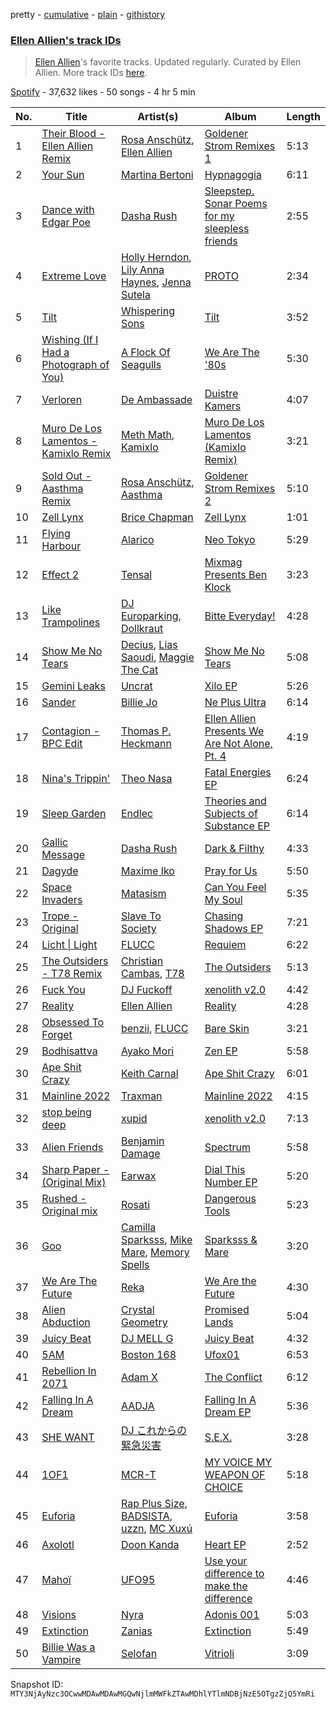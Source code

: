 pretty - [cumulative](/playlists/cumulative/37i9dQZF1DXdkgnpy3H1Kz.md) - [plain](/playlists/plain/37i9dQZF1DXdkgnpy3H1Kz) - [githistory](https://github.githistory.xyz/mackorone/spotify-playlist-archive/blob/main/playlists/plain/37i9dQZF1DXdkgnpy3H1Kz)

### [Ellen Allien's track IDs](https://open.spotify.com/playlist/37i9dQZF1DXdkgnpy3H1Kz)

> <a href="spotify:artist:5lsC3H1vh9YSRQckyGv0Up">Ellen Allien</a>'s favorite tracks\. Updated regularly\. Curated by Ellen Allien\. More track IDs <a href="spotify:genre:track\_id">here</a>.

[Spotify](https://open.spotify.com/user/spotify) - 37,632 likes - 50 songs - 4 hr 5 min

| No. | Title | Artist(s) | Album | Length |
|---|---|---|---|---|
| 1 | [Their Blood \- Ellen Allien Remix](https://open.spotify.com/track/4VSV8oyD0wSDWZ36IcaP0i) | [Rosa Anschütz](https://open.spotify.com/artist/1kjoxeQwJmoCfXT6j58MTm), [Ellen Allien](https://open.spotify.com/artist/5lsC3H1vh9YSRQckyGv0Up) | [Goldener Strom Remixes 1](https://open.spotify.com/album/2Oa9B5Rlku6LgDvKahNhSj) | 5:13 |
| 2 | [Your Sun](https://open.spotify.com/track/6KqBuE4aTC4fjY1aIc0tSJ) | [Martina Bertoni](https://open.spotify.com/artist/6DnmC13nc24fMxzVP9U66S) | [Hypnagogia](https://open.spotify.com/album/1yqVKbhc8ockqxGafktYSW) | 6:11 |
| 3 | [Dance with Edgar Poe](https://open.spotify.com/track/6ARKfKK62ajzoEqB8s4oke) | [Dasha Rush](https://open.spotify.com/artist/3rZmhfLsLJ5uCKCcN3JVr4) | [Sleepstep\. Sonar Poems for my sleepless friends](https://open.spotify.com/album/5ovHVxNuBJgiX94yZBQJQI) | 2:55 |
| 4 | [Extreme Love](https://open.spotify.com/track/6gXIyrivqGHyNBLImFKVcE) | [Holly Herndon](https://open.spotify.com/artist/2c9yn5DJQd5es7YMY92ikZ), [Lily Anna Haynes](https://open.spotify.com/artist/0A5YN61QdmZ3cUpSCCTpFk), [Jenna Sutela](https://open.spotify.com/artist/18XySSM6ghKmHp0kGJq78Z) | [PROTO](https://open.spotify.com/album/29sozE8XDMOHT8KK9iq4Fo) | 2:34 |
| 5 | [Tilt](https://open.spotify.com/track/2w4W8JuXjPk9PSHWwthqRM) | [Whispering Sons](https://open.spotify.com/artist/2iIBcGbTd24FtVwuP9o2OT) | [Tilt](https://open.spotify.com/album/0btuGLp7ttkq5ewW0cPdEH) | 3:52 |
| 6 | [Wishing \(If I Had a Photograph of You\)](https://open.spotify.com/track/41TpvOhSCOJOHuOUggy9sv) | [A Flock Of Seagulls](https://open.spotify.com/artist/0uAjBatvB4ubpd4kCfjmNt) | [We Are The '80s](https://open.spotify.com/album/48ajNqhmdKrGVwJo0UGMiV) | 5:30 |
| 7 | [Verloren](https://open.spotify.com/track/5LrtMA5HIPOHBcMN098M0j) | [De Ambassade](https://open.spotify.com/artist/0GZYFERImx0KoJ1tpN1iuT) | [Duistre Kamers](https://open.spotify.com/album/1ar9j7K4Fj1sx11vY8wjqe) | 4:07 |
| 8 | [Muro De Los Lamentos \- Kamixlo Remix](https://open.spotify.com/track/3Z3AzUeHA2x9VUxK4xZQ2q) | [Meth Math](https://open.spotify.com/artist/1avO1wALC75qKqIUpkJh0T), [Kamixlo](https://open.spotify.com/artist/047OAyUhKioOpwIRFrRVfx) | [Muro De Los Lamentos \(Kamixlo Remix\)](https://open.spotify.com/album/1iDBmq5dTdWV8NP5lP3Dag) | 3:21 |
| 9 | [Sold Out \- Aasthma Remix](https://open.spotify.com/track/6CLLnTZ7wUVbuKfua4L4IY) | [Rosa Anschütz](https://open.spotify.com/artist/1kjoxeQwJmoCfXT6j58MTm), [Aasthma](https://open.spotify.com/artist/0oWDC2Rq9mbNIzMxoRpdoc) | [Goldener Strom Remixes 2](https://open.spotify.com/album/1RqburY7tHN6gtZOufdKqM) | 5:10 |
| 10 | [Zell Lynx](https://open.spotify.com/track/3COkn7YDDlyhC33N3C0mkP) | [Brice Chapman](https://open.spotify.com/artist/39luWhkSf94gXWLADvwuBd) | [Zell Lynx](https://open.spotify.com/album/2xXT4QpxhOSewM64mkdVUX) | 1:01 |
| 11 | [Flying Harbour](https://open.spotify.com/track/05nouoLiVIdM8L635Hn9u7) | [Alarico](https://open.spotify.com/artist/3160Uht6QdGT17EECSPWAO) | [Neo Tokyo](https://open.spotify.com/album/0s8fQIgMMQnFYReUPawgq5) | 5:29 |
| 12 | [Effect 2](https://open.spotify.com/track/0XcDiAXPvYyLErphm1Stkz) | [Tensal](https://open.spotify.com/artist/3mRdWhXS0ujP6WUjpOiHB1) | [Mixmag Presents Ben Klock](https://open.spotify.com/album/6HkJq36kYwQWCyXWEePIRs) | 3:23 |
| 13 | [Like Trampolines](https://open.spotify.com/track/2EAaZIMcDfolSASRA1iOxk) | [DJ Europarking](https://open.spotify.com/artist/6v2HisLcnWEbfHNUu89Aox), [Dollkraut](https://open.spotify.com/artist/0ocSwGS6cbsOhgWvbKZVNT) | [Bitte Everyday!](https://open.spotify.com/album/5d0B96rOzXBhq2gomLAWpc) | 4:28 |
| 14 | [Show Me No Tears](https://open.spotify.com/track/19AmcbQM5qBQYxPsSxLjbJ) | [Decius](https://open.spotify.com/artist/61VfHXWMs8Am1Sg5HeFbJw), [Lias Saoudi](https://open.spotify.com/artist/2FbxiFPYUwfms4iboZw7l4), [Maggie The Cat](https://open.spotify.com/artist/6hpoziIGXqw7lsc7VyafR4) | [Show Me No Tears](https://open.spotify.com/album/4DxMctNRfXroYEG8rZNTtQ) | 5:08 |
| 15 | [Gemini Leaks](https://open.spotify.com/track/3ErOVcfuz2YTrdFIrawaCx) | [Uncrat](https://open.spotify.com/artist/3XKfetZTa22CDoe06NBA8V) | [Xilo EP](https://open.spotify.com/album/1H35dEHVIclwgfDw7Qjonw) | 5:26 |
| 16 | [Sander](https://open.spotify.com/track/7aociRMLmYk2w32snVAmuJ) | [Billie Jo](https://open.spotify.com/artist/0SL3ekcGZX9hnox1M1iYRA) | [Ne Plus Ultra](https://open.spotify.com/album/5b9N8MxZDaOBhdYqDMFUFR) | 6:14 |
| 17 | [Contagion \- BPC Edit](https://open.spotify.com/track/5bUsZwacDV5xHvpik3R3Tc) | [Thomas P\. Heckmann](https://open.spotify.com/artist/4QLCqJ3RSF3y6DdvboPk9m) | [Ellen Allien Presents We Are Not Alone, Pt\. 4](https://open.spotify.com/album/6co7oPZX5f1rg9BaxmxV5Y) | 4:19 |
| 18 | [Nina's Trippin'](https://open.spotify.com/track/4QbqhTbKKsOARVqewFVTne) | [Theo Nasa](https://open.spotify.com/artist/15UDMrAbXMNVlea2LLohdn) | [Fatal Energies EP](https://open.spotify.com/album/6Cofb3aPs2dW2kC3Rs3QkZ) | 6:24 |
| 19 | [Sleep Garden](https://open.spotify.com/track/3ALd00wVvpmeIS1mFb4u8R) | [Endlec](https://open.spotify.com/artist/2hmhdVW7jKsHtxp0vrTkkA) | [Theories and Subjects of Substance EP](https://open.spotify.com/album/1L3vVnldxzlCUi8CrpZD1G) | 6:14 |
| 20 | [Gallic Message](https://open.spotify.com/track/6x01YKo7IXoVrFi3V0FOaA) | [Dasha Rush](https://open.spotify.com/artist/3rZmhfLsLJ5uCKCcN3JVr4) | [Dark & Filthy](https://open.spotify.com/album/2O0MHBhtTAtTBuxezQgNPK) | 4:33 |
| 21 | [Dagyde](https://open.spotify.com/track/0Z9YVvY92IQiAEF597J9vP) | [Maxime Iko](https://open.spotify.com/artist/5QY234xlHidVqsa7U0iiUo) | [Pray for Us](https://open.spotify.com/album/53ukbSjD81rGLztFhAv9qL) | 5:50 |
| 22 | [Space Invaders](https://open.spotify.com/track/1dZc4Y2wDWmkuAm8CmtNGY) | [Matasism](https://open.spotify.com/artist/01dmfjE7RpzUe6DJSV5eKD) | [Can You Feel My Soul](https://open.spotify.com/album/29Ysub2qJPNzlAD0j7QLBr) | 5:35 |
| 23 | [Trope \- Original](https://open.spotify.com/track/0JnzLZdwVSgDOwvGDvXfye) | [Slave To Society](https://open.spotify.com/artist/4tfS8T5hOldQF71wl05aFz) | [Chasing Shadows EP](https://open.spotify.com/album/3EOenQ4cu8DbhPdkbqV1rH) | 7:21 |
| 24 | [Licht \| Light](https://open.spotify.com/track/2uooNtiSBwSCtOwTljpKcN) | [FLUCC](https://open.spotify.com/artist/6LncXRopiCl9sdnz1qwrqp) | [Requiem](https://open.spotify.com/album/1QNY7e9N7NWFW5YB2gpQQk) | 6:22 |
| 25 | [The Outsiders \- T78 Remix](https://open.spotify.com/track/0qP89hbMRlounSq9QDSK6v) | [Christian Cambas](https://open.spotify.com/artist/0xTHDDgrTLK87pC4blqD6j), [T78](https://open.spotify.com/artist/5FgLkieOqGXPn01dnbJp9Z) | [The Outsiders](https://open.spotify.com/album/3mowlp2V47vxB53ER6kCDn) | 5:13 |
| 26 | [Fuck You](https://open.spotify.com/track/4eWoDcCBBeqs4qWujMrK2Q) | [DJ Fuckoff](https://open.spotify.com/artist/47fPXXrqnkQcaQ951UA3cm) | [xenolith v2.0](https://open.spotify.com/album/5TSzXeu84Qfunp221lHhnF) | 4:42 |
| 27 | [Reality](https://open.spotify.com/track/0S5CHfLoKvs7tIEphQPbUd) | [Ellen Allien](https://open.spotify.com/artist/5lsC3H1vh9YSRQckyGv0Up) | [Reality](https://open.spotify.com/album/7bjAbcu7CMfZKfomIUyR9I) | 4:28 |
| 28 | [Obsessed To Forget](https://open.spotify.com/track/0X6YdHE2vpAiXmTbjBESqB) | [benzii](https://open.spotify.com/artist/2v4qy7Tmy7AcIXZuUH4eJ1), [FLUCC](https://open.spotify.com/artist/6LncXRopiCl9sdnz1qwrqp) | [Bare Skin](https://open.spotify.com/album/6coKAqe0yemBSTUMSt4cLO) | 3:21 |
| 29 | [Bodhisattva](https://open.spotify.com/track/11bbmaUeQ68vOqlgRBqXSd) | [Ayako Mori](https://open.spotify.com/artist/6StQLFdLEc6XCwfS7Hfdmy) | [Zen EP](https://open.spotify.com/album/6XwZQKPInij04ffgm9A5E4) | 5:58 |
| 30 | [Ape Shit Crazy](https://open.spotify.com/track/2EWku7cnjy5dzgkiKRFf1Y) | [Keith Carnal](https://open.spotify.com/artist/4HNCzIxBPQkpeNjnqW7NRD) | [Ape Shit Crazy](https://open.spotify.com/album/6uUcOTLwht8BBktSevDOuP) | 6:01 |
| 31 | [Mainline 2022](https://open.spotify.com/track/7FkqoQdrgvogdism88oxiO) | [Traxman](https://open.spotify.com/artist/0KyFKunOclAI5jah1T55lh) | [Mainline 2022](https://open.spotify.com/album/2GGT7GtVnj7LZ67HIoqT7d) | 4:15 |
| 32 | [stop being deep](https://open.spotify.com/track/3w1NqcZAriiv47w3DXfMVT) | [xupid](https://open.spotify.com/artist/1k15LyQDa0zJQEWYnP69Rz) | [xenolith v2.0](https://open.spotify.com/album/5TSzXeu84Qfunp221lHhnF) | 7:13 |
| 33 | [Alien Friends](https://open.spotify.com/track/2s5uLsm5TPM9l9soR9C8p1) | [Benjamin Damage](https://open.spotify.com/artist/4erUkZEVS1jXi5kwEtNvjT) | [Spectrum](https://open.spotify.com/album/4mvUAxH8DnHSRINFGkDBF5) | 5:58 |
| 34 | [Sharp Paper \- \(Original Mix\)](https://open.spotify.com/track/3EFLIRpoo8aRDHlmN2fj2A) | [Earwax](https://open.spotify.com/artist/4TlHPjWTDFINfAIvH3rs2I) | [Dial This Number EP](https://open.spotify.com/album/0XBrEWfTl1dy5r37eHw0PN) | 5:20 |
| 35 | [Rushed \- Original mix](https://open.spotify.com/track/1JEWtyMGBdJQqhfQkenkMk) | [Rosati](https://open.spotify.com/artist/5iYxxJXYJuXZwEGoTkpAxd) | [Dangerous Tools](https://open.spotify.com/album/6XddJUC1em3bLLR2mntAsZ) | 5:23 |
| 36 | [Goo](https://open.spotify.com/track/5TvqzTEai69CyRDtdmIobz) | [Camilla Sparksss](https://open.spotify.com/artist/5RxUFk1D177dFGqFOUh2rg), [Mike Mare](https://open.spotify.com/artist/1EQKwfPnNIB9xYs2ov6kMd), [Memory Spells](https://open.spotify.com/artist/3aFz9jDku5H4r95SejEHkf) | [Sparksss & Mare](https://open.spotify.com/album/7M7k9GZD0S7y1XjCmZEQHh) | 3:20 |
| 37 | [We Are The Future](https://open.spotify.com/track/46IPss7wk59NgHt6rxAEt1) | [Reka](https://open.spotify.com/artist/7An060Vzi2rRZrTxXNEhCc) | [We Are the Future](https://open.spotify.com/album/0AYdtk9icQ7JhswKAHU1F5) | 4:30 |
| 38 | [Alien Abduction](https://open.spotify.com/track/6VaPZHuVxYd8HbQLQopHYb) | [Crystal Geometry](https://open.spotify.com/artist/5Jia5DC6RgQpM5pa1LY4dW) | [Promised Lands](https://open.spotify.com/album/6BtGbeMwW9Jgk5QSO22nMY) | 5:04 |
| 39 | [Juicy Beat](https://open.spotify.com/track/374NWxnd732Jd0lkEd9IqJ) | [DJ MELL G](https://open.spotify.com/artist/2b7aFZjD6tpoR3fSDB9AoX) | [Juicy Beat](https://open.spotify.com/album/3Jq1Vry2U7XTMqmkj6857Q) | 4:32 |
| 40 | [5AM](https://open.spotify.com/track/63Zb6HzaNZerzH4gIqOZxg) | [Boston 168](https://open.spotify.com/artist/2C5ZMi6drXQAbj9LNhzZo0) | [Ufox01](https://open.spotify.com/album/1WhqM3Hg4n9hAwwRDsZGTN) | 6:53 |
| 41 | [Rebellion In 2071](https://open.spotify.com/track/4WGuaZQM4EM7c4EN4gOxBb) | [Adam X](https://open.spotify.com/artist/4puKiwP3DNIzEaxPCheUbj) | [The Conflict](https://open.spotify.com/album/2O0FurG7vlVPepJ85G64A2) | 6:12 |
| 42 | [Falling In A Dream](https://open.spotify.com/track/2z5TGzLGzu1vGhJIWqo2Ag) | [AADJA](https://open.spotify.com/artist/5HPEhGfMkvCmtIiSaSIRmt) | [Falling In A Dream EP](https://open.spotify.com/album/1YY7rfA9u8pEGBPn0vGWtt) | 5:36 |
| 43 | [SHE WANT](https://open.spotify.com/track/2vZ7HMbALcX2Qxpzl6nctD) | [DJ これからの緊急災害](https://open.spotify.com/artist/21JvpQxHFjIw2kTpjO6fJt) | [S.E.X.](https://open.spotify.com/album/3amNlmR0QvGSiA8j49Y7KG) | 3:28 |
| 44 | [1OF1](https://open.spotify.com/track/2ajY8tmLO4qrdsw2SnvNE2) | [MCR\-T](https://open.spotify.com/artist/4m7q9onIm2bqhwHy9utqmw) | [MY VOICE MY WEAPON OF CHOICE](https://open.spotify.com/album/1wnWYFIRM8UmWB56ONiOSw) | 5:18 |
| 45 | [Euforia](https://open.spotify.com/track/2k60EtSTWz41Req1ZSCJpL) | [Rap Plus Size](https://open.spotify.com/artist/2vZnrW5COAICtdeiVjARkp), [BADSISTA](https://open.spotify.com/artist/0KdLlx7p42yA7aftp3dgpb), [uzzn](https://open.spotify.com/artist/67MmjOmWtHtGANmzJlnvAC), [MC Xuxú](https://open.spotify.com/artist/7lQ7Own7Xk4HkOJZqzPc9a) | [Euforia](https://open.spotify.com/album/55o1RxCKdKIzRTUVZKTUzh) | 3:58 |
| 46 | [Axolotl](https://open.spotify.com/track/0U4rAgPGQPQsi9rYtUBKiC) | [Doon Kanda](https://open.spotify.com/artist/6w7wqJo8dY6Q7BWIRFBFX3) | [Heart EP](https://open.spotify.com/album/7mODLyoBnherYBm0BBsPhK) | 2:52 |
| 47 | [Mahoï](https://open.spotify.com/track/0wiHb5qGrpZaZfb93U8idY) | [UFO95](https://open.spotify.com/artist/6wIaTr9wvAI528u4czB5Pk) | [Use your difference to make the difference](https://open.spotify.com/album/2P4lliNQbNJboEV6Bc2zb4) | 4:46 |
| 48 | [Visions](https://open.spotify.com/track/1AFW4eFI7Vi2GiwwYSvP85) | [Nyra](https://open.spotify.com/artist/68JPALv2DlQNPeiyyO7PP8) | [Adonis 001](https://open.spotify.com/album/3GicXcXdiTA4yoYmgwEPRo) | 5:03 |
| 49 | [Extinction](https://open.spotify.com/track/3sNGofGUGZTIq4EWXU9FMV) | [Zanias](https://open.spotify.com/artist/6ouPbOWchZ9U2ojCpMF9Vv) | [Extinction](https://open.spotify.com/album/0VBs33p6hO5bqQ0KmFkhfY) | 5:49 |
| 50 | [Billie Was a Vampire](https://open.spotify.com/track/1r9G4vja4Hp8QgiT7Kv6UY) | [Selofan](https://open.spotify.com/artist/1StVGGYOC5FM3aNpJQ74Vj) | [Vitrioli](https://open.spotify.com/album/3as8D8sQme1il9W9o1MCs6) | 3:09 |

Snapshot ID: `MTY3NjAyNzc3OCwwMDAwMDAwMGQwNjlmMWFkZTAwMDhlYTlmNDBjNzE5OTgzZjQ5YmRi`
